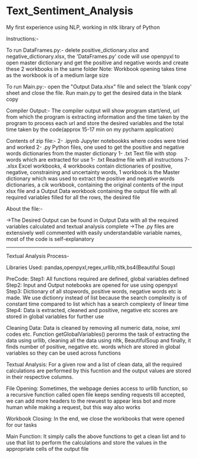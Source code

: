 # Text_Sentiment_Analysis
My first experience using NLP, working in nltk library of Python

Instructions:-

To run DataFrames.py:-
delete positive_dictionary.xlsx and negative_dictionary.xlsx, the 'DataFrames.py' code  will use openpyxl to open master dictionary and get the positive and negative words and create these 2 workbooks in the same folder
Note: Workbook opening takes time as the workbook is of a medium large size

To run Main.py:-
open the "Output Data.xlsx" file and select the 'blank copy' sheet and close the file. Run main.py to get the desired data in the blank copy

Compiler Output:-
The compiler output will show program start/end, url from which the program is extracting information and the time taken by the program to process each url and store the desired variables and the total time taken by the code(approx 15-17 min on my pycharm application)

Contents of zip file:-
2- .ipynb Jupyter notebookks where codes were tried and worked
2- .py Python files, one used to get the positive and negative words dictionaries from the master dictionary
1- .txt Text file with stop words which are extracted for use
1- .txt Readme file with all instructions
7- .xlsx Excel workbooks, 4 workbooks contain dictionaries of positive, negative, constraining and uncertainty words, 1 workbook is the Master dictionary which was used to extract the positive and negative words dictionaries, a cik workbook, containing the original contents of the input xlsx file and a Output Data workbook containing the output file with all required variables filled for all the rows, the desired file

About the file:-

->The Desired Output can be found in Output Data with all the required variables calculated and textual analysis complete
->The .py files are extensively well commented with easily understandable variable names, most of the code is self-explanatory

***********************************************************************************************************************************************************************
Textual Analysis Process-

Libraries Used:
pandas,openpyxl,regex,urllib,nltk,bs4(Beautiful Soup)

PreCode:
Step1: All functions required are defined, global variables defined
Step2: Input and Output notebooks are opened for use using openpyxl
Step3: Dictionary of all stopwords, positive words, negative words etc is made. We use dictionry instead of list because the search complexity is of constant time compared to list which has a search complexty of linear time
Step4: Data is extracted, cleaned and positive, negative etc scores are stored in global variables for further use

Cleaning Data: Data is cleaned by removing all numeric data, noise, xml codes etc. Function getGlobalVariables() perorms the task of extracting the data using urllib, cleaning all the data using nltk, BeautifulSoup and finally, it finds number of positive, negative etc. words which are stored in global variables so they can be used across functions

Textual Analysis: For a given row and a list of clean data, all the required calculations are performed by this fucntion and the output values are stored in their respective columns.

File Opening: Sometimes, the webpage denies access to urllib function, so a recursive function called open file keeps sending requests till accepted, we can add more headers to the rewuest to appear less bot and more human while making a request, but this way also works

Workbook Closing: In the end, we close the workbooks that were opened for our tasks

Main Function: It simply calls the above functions to get a clean list and to use that list to perform the calculations and store the values in the appropriate cells of the output file
